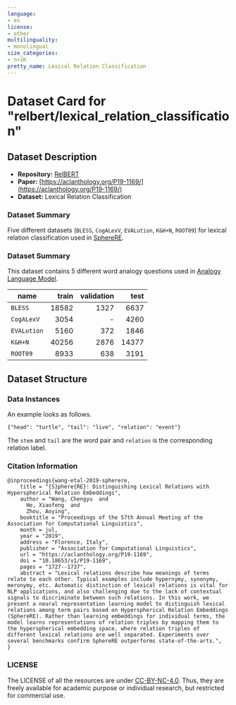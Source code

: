 ```yaml
---
language:
- en
license:
- other
multilinguality:
- monolingual
size_categories:
- n<1K
pretty_name: Lexical Relation Classification
---
```


# Dataset Card for "relbert/lexical_relation_classification"
## Dataset Description
- **Repository:** [RelBERT](https://github.com/asahi417/relbert)
- **Paper:** [https://aclanthology.org/P19-1169/](https://aclanthology.org/P19-1169/)
- **Dataset:** Lexical Relation Classification

### Dataset Summary
Five different datasets (`BLESS`, `CogALexV`, `EVALution`, `K&H+N`, `ROOT09`) for lexical relation classification used in [SphereRE](https://www.aclweb.org/anthology/P19-1169/).


### Dataset Summary
This dataset contains 5 different word analogy questions used in [Analogy Language Model](https://aclanthology.org/2021.acl-long.280/).

| name          | train | validation | test |
|---------------|------:|-------:|-----:|
| `BLESS`       | 18582 | 1327   | 6637 |
| `CogALexV`    | 3054  | -      | 4260 | 
| `EVALution`   | 5160  | 372    | 1846 |
| `K&H+N`       | 40256 | 2876   | 14377 |
| `ROOT09`      | 8933  | 638    | 3191 |


## Dataset Structure
### Data Instances
An example looks as follows.
```
{"head": "turtle", "tail": "live", "relation": "event"}
```
The `stem` and `tail` are the word pair and `relation` is the corresponding relation label.

### Citation Information
```
@inproceedings{wang-etal-2019-spherere,
    title = "{S}phere{RE}: Distinguishing Lexical Relations with Hyperspherical Relation Embeddings",
    author = "Wang, Chengyu  and
      He, Xiaofeng  and
      Zhou, Aoying",
    booktitle = "Proceedings of the 57th Annual Meeting of the Association for Computational Linguistics",
    month = jul,
    year = "2019",
    address = "Florence, Italy",
    publisher = "Association for Computational Linguistics",
    url = "https://aclanthology.org/P19-1169",
    doi = "10.18653/v1/P19-1169",
    pages = "1727--1737",
    abstract = "Lexical relations describe how meanings of terms relate to each other. Typical examples include hypernymy, synonymy, meronymy, etc. Automatic distinction of lexical relations is vital for NLP applications, and also challenging due to the lack of contextual signals to discriminate between such relations. In this work, we present a neural representation learning model to distinguish lexical relations among term pairs based on Hyperspherical Relation Embeddings (SphereRE). Rather than learning embeddings for individual terms, the model learns representations of relation triples by mapping them to the hyperspherical embedding space, where relation triples of different lexical relations are well separated. Experiments over several benchmarks confirm SphereRE outperforms state-of-the-arts.",
}
```

### LICENSE
The LICENSE of all the resources are under [CC-BY-NC-4.0](./LICENSE). Thus, they are freely available for academic purpose or individual research, but restricted for commercial use.

